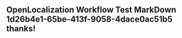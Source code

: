 <properties
ms.topic="hero-topic"
ms.test1="hero-topic"
ms.test2="test"/>

## OpenLocalization Workflow Test MarkDown 1d26b4e1-65be-413f-9058-4dace0ac51b5 thanks!

